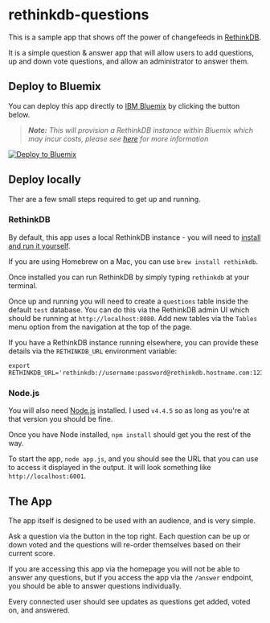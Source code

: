 # rethinkdb-questions

This is a sample app that shows off the power of changefeeds in [RethinkDB](http://www.rethinkdb.com).

It is a simple question & answer app that will allow users to add questions, up and down vote questions, and allow an administrator to answer them.

## Deploy to Bluemix
You can deploy this app directly to [IBM Bluemix](http://www.bluemix.net) by clicking the button below.

> _**Note:**_ *This will provision a RethinkDB instance within Bluemix which may incur costs, please see [here](https://console.ng.bluemix.net/catalog/services/compose-for-rethinkdb/) for more information*

[![Deploy to Bluemix](https://bluemix.net/deploy/button.png)](https://bluemix.net/deploy?repository=https://github.com/mattcollins84/rethinkdb-questions)


## Deploy locally
Ther are a few small steps required to get up and running.

### RethinkDB

By default, this app uses a local RethinkDB instance - you will need to [install and run it yourself](https://www.rethinkdb.com/docs/install/).

If you are using Homebrew on a Mac, you can use `brew install rethinkdb`.

Once installed you can run RethinkDB by simply typing `rethinkdb` at your terminal.

Once up and running you will need to create a `questions` table inside the default `test` database. You can do this via the RethinkDB admin UI which should be running at `http://localhost:8080`. Add new tables via the `Tables` menu option from the navigation at the top of the page.

If you have a RethinkDB instance running elsewhere, you can provide these details via the `RETHINKDB_URL` environment variable:

````
export RETHINKDB_URL='rethinkdb://username:password@rethinkdb.hostname.com:12345'
````

### Node.js

You will also need [Node.js](http://www.nodejs.org) installed. I used `v4.4.5` so as long as you're at that version you should be fine.

Once you have Node installed, `npm install` should get you the rest of the way.

To start the app, `node app.js`, and you should see the URL that you can use to access it displayed in the output. It will look something like `http://localhost:6001`.

## The App

The app itself is designed to be used with an audience, and is very simple.

Ask a question via the button in the top right. Each question can be up or down voted and the questions will re-order themselves based on their current score.

If you are accessing this app via the homepage you will not be able to answer any questions, but if you access the app via the `/answer` endpoint, you should be able to answer questions individually.

Every connected user should see updates as questions get added, voted on, and answered.